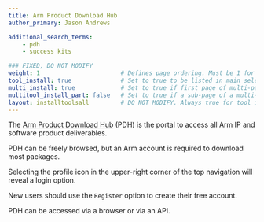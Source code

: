 ```yaml
---
title: Arm Product Download Hub
author_primary: Jason Andrews

additional_search_terms:
    - pdh
    - success kits

### FIXED, DO NOT MODIFY
weight: 1                       # Defines page ordering. Must be 1 for first (or only) page.
tool_install: true              # Set to true to be listed in main selection page, else false
multi_install: true             # Set to true if first page of multi-page article, else false
multitool_install_part: false   # Set to true if a sub-page of a multi-page article, else false
layout: installtoolsall         # DO NOT MODIFY. Always true for tool install articles
---
```

The [Arm Product Download Hub](https://developer.arm.com/downloads) (PDH) is the portal to access all Arm IP and software product deliverables.

PDH can be freely browsed, but an Arm account is required to download most packages.

Selecting the profile icon in the upper-right corner of the top navigation will reveal a login option.

New users should use the `Register` option to create their free account.

PDH can be accessed via a browser or via an API.
